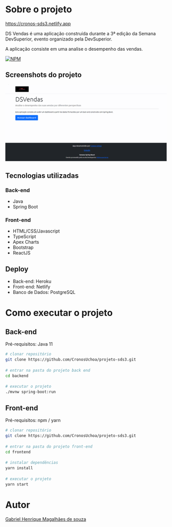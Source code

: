 # Sobre o projeto

https://cronos-sds3.netlify.app

DS Vendas é uma aplicação construída durante a 3ª edição da Semana DevSuperior, evento organizado pela DevSuperior.

A aplicação consiste em uma analise o desempenho das vendas.

[![NPM](https://img.shields.io/npm/l/react)](https://github.com/CronosUchoa/projeto-sds3/blob/master/LICENSE) 



## Screenshots do projeto

![layout](https://github.com/CronosUchoa/projeto-sds3/blob/master/_assets/layout.gif)

## Tecnologias utilizadas

### Back-end
* Java
* Spring Boot

### Front-end
* HTML/CSS/Javascript
* TypeScript
* Apex Charts
* Bootstrap
* ReactJS

## Deploy
* Back-end: Heroku
* Front-end: Netlify
* Banco de Dados: PostgreSQL

# Como executar o projeto

## Back-end
Pré-requisitos: Java 11

```bash
# clonar repositório
git clone https://github.com/CronosUchoa/projeto-sds3.git

# entrar na pasta do projeto back end
cd backend

# executar o projeto
./mvnw spring-boot:run
```

## Front-end 
Pré-requisitos: npm / yarn

```bash
# clonar repositório
git clone https://github.com/CronosUchoa/projeto-sds3.git

# entrar na pasta do projeto front-end
cd frontend

# instalar dependências
yarn install

# executar o projeto
yarn start
```

# Autor

[Gabriel Henrique Magalhães de souza](https://www.linkedin.com/in/gabriel-henrique-magalhães-de-souza-3542271b6/)

